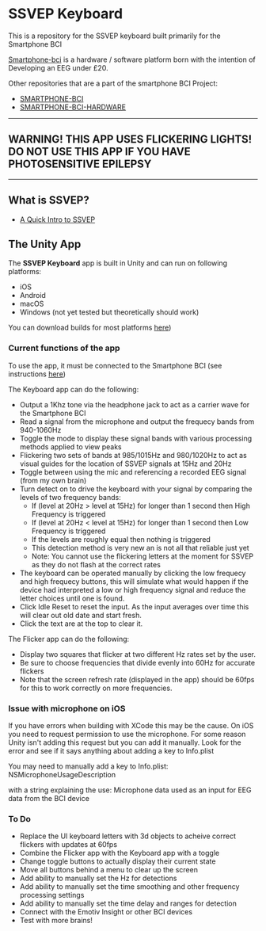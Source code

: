 # SSVEP Keyboard

This is a repository for the SSVEP keyboard built primarily for the Smartphone BCI

[Smartphone-bci](https://jmanart.github.io/smartphone-bci-hardware) is a hardware / software platform born with the intention of Developing an EEG under £20.

Other repositories that are a part of the smartphone BCI Project:

* [SMARTPHONE-BCI](https://github.com/capitancambio/smartphone-bci)
* [SMARTPHONE-BCI-HARDWARE](https://github.com/jmanart/smartphone-bci-hardware)

---------------------------------------------------------------------------------------------------------------------------------------------------------

**WARNING! THIS APP USES FLICKERING LIGHTS! DO NOT USE THIS APP IF YOU HAVE PHOTOSENSITIVE EPILEPSY**
---------------------------------------------------------------------------------------------------

---------------------------------------------------------------------------------------------------------------------------------------------------------

## What is SSVEP?

- [A Quick Intro to SSVEP](http://synaptitude.me/blog/a-quick-intro-to-ssvep-steady-state-visually-evoked-potential/)

## The Unity App

The **SSVEP Keyboard** app is built in Unity and can run on following platforms:

- iOS
- Android
- macOS
- Windows (not yet tested but theoretically should work)

You can download builds for most platforms [here](https://drive.google.com/drive/folders/0B4W4Pn0tIMBXbGUtdmJCMW02dk0?usp=sharing))

### Current functions of the app

To use the app, it must be connected to the Smartphone BCI (see instructions [here](https://jmanart.github.io/smartphone-bci-hardware))

The Keyboard app can do the following:

- Output a 1Khz tone via the headphone jack to act as a carrier wave for the Smartphone BCI
- Read a signal from the microphone and output the frequecy bands from 940-1060Hz
- Toggle the mode to display these signal bands with various processing methods applied to view peaks
- Flickering two sets of bands at 985/1015Hz and 980/1020Hz to act as visual guides for the location of SSVEP signals at 15Hz and 20Hz
- Toggle between using the mic and referencing a recorded EEG signal (from my own brain)
- Turn detect on to drive the keyboard with your signal by comparing the levels of two frequency bands:
  - If (level at 20Hz > level at 15Hz) for longer than 1 second then High Frequency is triggered
  - If (level at 20Hz < level at 15Hz) for longer than 1 second then Low Frequency is triggered
  - If the levels are roughly equal then nothing is triggered
  - This detection method is very new an is not all that reliable just yet
  - Note: You cannot use the flickering letters at the moment for SSVEP as they do not flash at the correct rates
- The keyboard can be operated manually by clicking the low frequecy and high frequecy buttons, this will simulate what would happen if the device had interpreted a low or high frequency signal and reduce the letter choices until one is found.
- Click Idle Reset to reset the input. As the input averages over time this will clear out old date and start fresh.
- Click the text are at the top to clear it.

The Flicker app can do the following:

- Display two squares that flicker at two different Hz rates set by the user.
- Be sure to choose frequencies that divide evenly into 60Hz for accurate flickers
- Note that the screen refresh rate (displayed in the app) should be 60fps for this to work correctly on more frequencies.

### Issue with microphone on iOS
If you have errors when building with XCode this may be the cause. On iOS you need to request permission to use the microphone. For some reason Unity isn't adding this request but you can add it manually. Look for the error and see if it says anything about adding a key to Info.plist

You may need to manually add a key to Info.plist:
NSMicrophoneUsageDescription

with a string explaining the use:
Microphone data used as an input for EEG data from the BCI device

### To Do

- Replace the UI keyboard letters with 3d objects to acheive correct flickers with updates at 60fps
- Combine the Flicker app with the Keyboard app with a toggle
- Change toggle buttons to actually display their current state
- Move all buttons behind a menu to clear up the screen
- Add ability to manually set the Hz for detections
- Add ability to manually set the time smoothing and other frequency processing settings
- Add ability to manually set the time delay and ranges for detection
- Connect with the Emotiv Insight or other BCI devices
- Test with more brains!